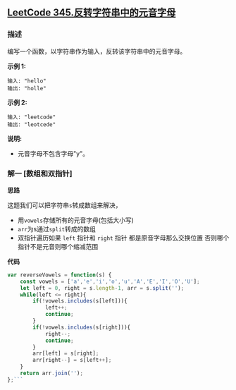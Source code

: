 ## [LeetCode 345.反转字符串中的元音字母](https://leetcode-cn.com/problems/reverse-vowels-of-a-string/)
### 描述

编写一个函数，以字符串作为输入，反转该字符串中的元音字母。

**示例 1:**
```
输入: "hello"
输出: "holle"
```
**示例 2:**
```
输入: "leetcode"
输出: "leotcede"
```
**说明:**
- 元音字母不包含字母"y"。

### 解一 [数组和双指针]
**思路**

这题我们可以把字符串`s`转成数组来解决，

- 用`vowels`存储所有的元音字母(包括大小写)
- `arr`为s通过`split`转成的数组
- 双指针遍历如果 `left` 指针和 `right` 指针 都是原音字母那么交换位置 否则哪个指针不是元音则哪个缩减范围

**代码**
```Javascript 
var reverseVowels = function(s) {
    const vowels = ['a','e','i','o','u','A','E','I','O','U'];
    let left = 0, right = s.length-1, arr = s.split('');
    while(left <= right){
        if(!vowels.includes(s[left])){
            left++;
            continue;
        }
        if(!vowels.includes(s[right])){
            right--;
            continue;
        }
        arr[left] = s[right];
        arr[right--] = s[left++];
    }
    return arr.join('');
};```
